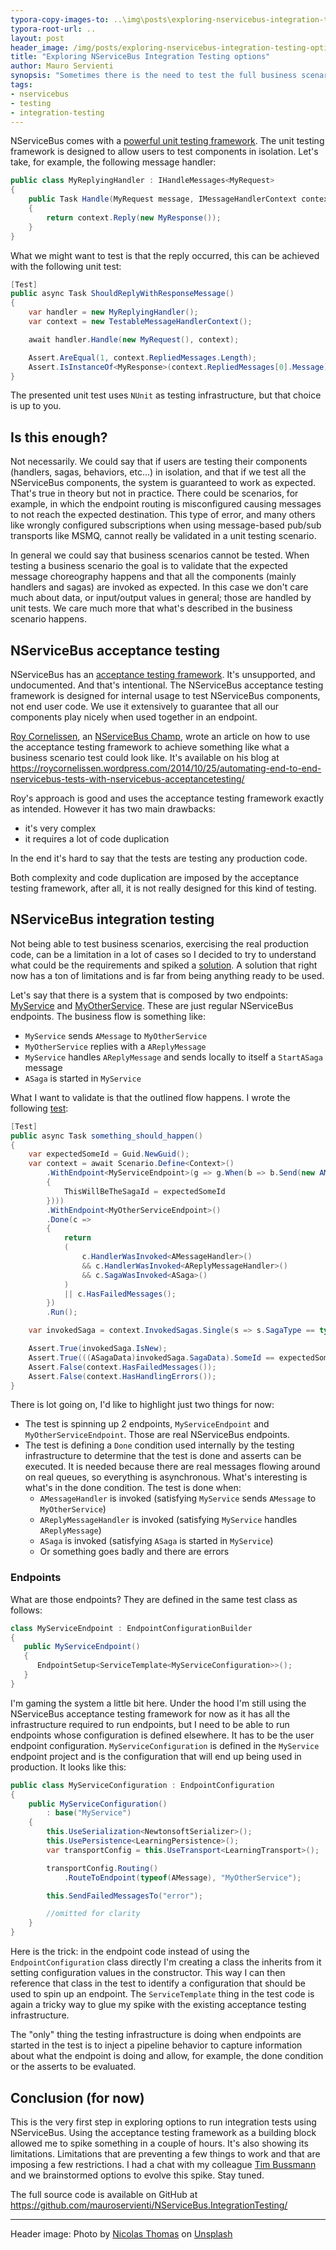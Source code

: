 ```yaml
---
typora-copy-images-to: ..\img\posts\exploring-nservicebus-integration-testing-options
typora-root-url: ..
layout: post
header_image: /img/posts/exploring-nservicebus-integration-testing-options/header.jpg
title: "Exploring NServiceBus Integration Testing options"
author: Mauro Servienti
synopsis: "Sometimes there is the need to test the full business scenario. Like the full dress rehearsal for a show. When using messaging, business scenario testing is not easy and NServiceBus unit testing capabilities aren't good enough."
tags:
- nservicebus
- testing
- integration-testing
---
```


NServiceBus comes with a [powerful unit testing framework](https://docs.particular.net/nservicebus/testing/). The unit testing framework is designed to allow users to test components in isolation. Let's take, for example, the following message handler:

```csharp
public class MyReplyingHandler : IHandleMessages<MyRequest>
{
    public Task Handle(MyRequest message, IMessageHandlerContext context)
    {
        return context.Reply(new MyResponse());
    }
}
```

What we might want to test is that the reply occurred, this can be achieved with the following unit test:

```csharp
[Test]
public async Task ShouldReplyWithResponseMessage()
{
    var handler = new MyReplyingHandler();
    var context = new TestableMessageHandlerContext();

    await handler.Handle(new MyRequest(), context);

    Assert.AreEqual(1, context.RepliedMessages.Length);
    Assert.IsInstanceOf<MyResponse>(context.RepliedMessages[0].Message);
}
```

The presented unit test uses `NUnit` as testing infrastructure, but that choice is up to you.

## Is this enough?

Not necessarily. We could say that if users are testing their components (handlers, sagas, behaviors, etc...) in isolation, and that if we test all the NServiceBus components, the system is guaranteed to work as expected. That's true in theory but not in practice. There could be scenarios, for example, in which the endpoint routing is misconfigured causing messages to not reach the expected destination. This type of error, and many others like wrongly configured subscriptions when using message-based pub/sub transports like MSMQ, cannot really be validated in a unit testing scenario.

In general we could say that business scenarios cannot be tested. When testing a business scenario the goal is to validate that the expected message choreography happens and that all the components (mainly handlers and sagas) are invoked as expected. In this case we don't care much about data, or input/output values in general; those are handled by unit tests. We care much more that what's described in the business scenario happens.

## NServiceBus acceptance testing

NServiceBus has an [acceptance testing framework](https://www.nuget.org/packages/NServiceBus.AcceptanceTesting/). It's unsupported, and undocumented. And that's intentional. The NServiceBus acceptance testing framework is designed for internal usage to test NServiceBus components, not end user code. We use it extensively to guarantee that all our components play nicely when used together in an endpoint.

[Roy Cornelissen](https://roycornelissen.wordpress.com/), an [NServiceBus Champ](https://particular.net/champions), wrote an article on how to use the acceptance testing framework to achieve something like what a business scenario test could look like. It's available on his blog at <https://roycornelissen.wordpress.com/2014/10/25/automating-end-to-end-nservicebus-tests-with-nservicebus-acceptancetesting/>

Roy's approach is good and uses the acceptance testing framework exactly as intended. However it has two main drawbacks:

- it's very complex
- it requires a lot of code duplication

In the end it's hard to say that the tests are testing any production code.

Both complexity and code duplication are imposed by the acceptance testing framework, after all, it is not really designed for this kind of testing.

## NServiceBus integration testing

Not being able to test business scenarios, exercising the real production code, can be a limitation in a lot of cases so I decided to try to understand what could be the requirements and spiked a [solution](https://github.com/mauroservienti/NServiceBus.IntegrationTesting). A solution that right now has a ton of limitations and is far from being anything ready to be used.

Let's say that there is a system that is composed by two endpoints: [MyService](https://github.com/mauroservienti/NServiceBus.IntegrationTesting/tree/master/src/MyService) and [MyOtherService](https://github.com/mauroservienti/NServiceBus.IntegrationTesting/tree/master/src/MyOtherService). These are just regular NServiceBus endpoints. The business flow is something like:

- `MyService` sends `AMessage` to `MyOtherService`
- `MyOtherService` replies with a `AReplyMessage`
- `MyService` handles `AReplyMessage` and sends locally to itself a `StartASaga` message
- `ASaga` is started in `MyService`

What I want to validate is that the outlined flow happens. I wrote the following [test](https://github.com/mauroservienti/NServiceBus.IntegrationTesting/blob/master/src/MySystem.AcceptanceTests/When_doing_something.cs):

```csharp
[Test]
public async Task something_should_happen()
{
    var expectedSomeId = Guid.NewGuid();
    var context = await Scenario.Define<Context>()
        .WithEndpoint<MyServiceEndpoint>(g => g.When(b => b.Send(new AMessage()
        {
            ThisWillBeTheSagaId = expectedSomeId
        })))
        .WithEndpoint<MyOtherServiceEndpoint>()
        .Done(c =>
        {
            return
            (
                c.HandlerWasInvoked<AMessageHandler>()
                && c.HandlerWasInvoked<AReplyMessageHandler>()
                && c.SagaWasInvoked<ASaga>()
            )
            || c.HasFailedMessages();
        })
        .Run();

    var invokedSaga = context.InvokedSagas.Single(s => s.SagaType == typeof(ASaga));

    Assert.True(invokedSaga.IsNew);
    Assert.True(((ASagaData)invokedSaga.SagaData).SomeId == expectedSomeId);
    Assert.False(context.HasFailedMessages());
    Assert.False(context.HasHandlingErrors());
}
```

There is lot going on, I'd like to highlight just two things for now:

- The test is spinning up 2 endpoints, `MyServiceEndpoint` and `MyOtherServiceEndpoint`. Those are real NServiceBus endpoints.
- The test is defining a `Done` condition used internally by the testing infrastructure to determine that the test is done and asserts can be executed. It is needed because there are real messages flowing around on real queues, so everything is asynchronous. What's interesting is what's in the done condition. The test is done when:
  - `AMessageHandler` is invoked (satisfying `MyService` sends `AMessage` to `MyOtherService`)
  - `AReplyMessageHandler` is invoked (satisfying `MyService` handles `AReplyMessage`)
  - `ASaga` is invoked (satisfying `ASaga` is started in `MyService`)
  - Or something goes badly and there are errors

### Endpoints

What are those endpoints? They are defined in the same test class as follows:

```csharp
class MyServiceEndpoint : EndpointConfigurationBuilder
{
   public MyServiceEndpoint()
   {
      EndpointSetup<ServiceTemplate<MyServiceConfiguration>>();
   }
}
```

I'm gaming the system a little bit here. Under the hood I'm still using the NServiceBus acceptance testing framework for now as it has all the infrastructure required to run endpoints, but I need to be able to run endpoints whose configuration is defined elsewhere. It has to be the user endpoint configuration. `MyServiceConfiguration` is defined in the `MyService` endpoint project and is the configuration that will end up being used in production. It looks like this:

```csharp
public class MyServiceConfiguration : EndpointConfiguration
{
    public MyServiceConfiguration()
        : base("MyService")
    {
        this.UseSerialization<NewtonsoftSerializer>();
        this.UsePersistence<LearningPersistence>();
        var transportConfig = this.UseTransport<LearningTransport>();

        transportConfig.Routing()
            .RouteToEndpoint(typeof(AMessage), "MyOtherService");

        this.SendFailedMessagesTo("error");

        //omitted for clarity
    }
}
```

Here is the trick: in the endpoint code instead of using the `EndpointConfiguration` class directly I'm creating a class the inherits from it setting configuration values in the constructor. This way I can then reference that class in the test to identify a configuration that should be used to spin up an endpoint. The `ServiceTemplate` thing in the test code is again a tricky way to glue my spike with the existing acceptance testing infrastructure.

The "only" thing the testing infrastructure is doing when endpoints are started in the test is to inject a pipeline behavior to capture information about what the endpoint is doing and allow, for example, the done condition or the asserts to be evaluated.

## Conclusion (for now)

This is the very first step in exploring options to run integration tests using NServiceBus. Using the acceptance testing framework as a building block allowed me to spike something in a couple of hours. It's also showing its limitations. Limitations that are preventing a few things to work and that are imposing a few restrictions. I had a chat with my colleague [Tim Bussmann](https://github.com/timbussmann) and we brainstormed options to evolve this spike. Stay tuned.

The full source code is available on GitHub at  <https://github.com/mauroservienti/NServiceBus.IntegrationTesting/>

---

Header image: Photo by [Nicolas Thomas](https://unsplash.com/@nicolasthomas?utm_source=unsplash&utm_medium=referral&utm_content=creditCopyText) on [Unsplash](https://unsplash.com/search/photos/experiment?utm_source=unsplash&utm_medium=referral&utm_content=creditCopyText)
